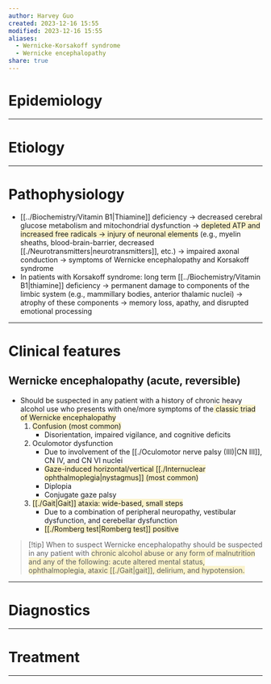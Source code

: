 ```yaml
---
author: Harvey Guo
created: 2023-12-16 15:55
modified: 2023-12-16 15:55
aliases:
  - Wernicke-Korsakoff syndrome
  - Wernicke encephalopathy
share: true
---
```


# Epidemiology


---
# Etiology


---
# Pathophysiology
- [[../Biochemistry/Vitamin B1|Thiamine]] deficiency → decreased cerebral glucose metabolism and mitochondrial dysfunction → <span style="background:rgba(240, 200, 0, 0.2)">depleted ATP and increased free radicals → injury of neuronal elements</span> (e.g., myelin sheaths, blood-brain-barrier, decreased [[./Neurotransmitters|neurotransmitters]], etc.) → impaired axonal conduction → symptoms of Wernicke encephalopathy and Korsakoff syndrome
- In patients with Korsakoff syndrome: long term [[../Biochemistry/Vitamin B1|thiamine]] deficiency → permanent damage to components of the limbic system (e.g., mammillary bodies, anterior thalamic nuclei) → atrophy of these components → memory loss, apathy, and disrupted emotional processing

---
# Clinical features
## Wernicke encephalopathy (acute, reversible)
- Should be suspected in any patient with a history of chronic heavy alcohol use who presents with one/more symptoms of the<span style="background:rgba(240, 200, 0, 0.2)"> classic triad of Wernicke encephalopathy</span> 
	1. <span style="background:rgba(240, 200, 0, 0.2)">Confusion (most common) </span>
		- Disorientation, impaired vigilance, and cognitive deficits
	2. Oculomotor dysfunction 
		- Due to involvement of the [[./Oculomotor nerve palsy (III)|CN III]], CN IV, and CN VI nuclei
		- <span style="background:rgba(240, 200, 0, 0.2)">Gaze-induced horizontal/vertical [[./Internuclear ophthalmoplegia|nystagmus]] (most common)</span>
		- Diplopia 
		- Conjugate gaze palsy
	3. <span style="background:rgba(240, 200, 0, 0.2)">[[./Gait|Gait]] ataxia: wide-based, small steps </span>
		- Due to a combination of peripheral neuropathy, vestibular dysfunction, and cerebellar dysfunction
		- <span style="background:rgba(240, 200, 0, 0.2)">[[./Romberg test|Romberg test]] positive</span>

>[!tip] When to suspect
>Wernicke encephalopathy should be suspected in any patient with <span style="background:rgba(240, 200, 0, 0.2)">chronic alcohol abuse or any form of malnutrition and any of the following: acute altered mental status, ophthalmoplegia, ataxic [[./Gait|gait]], delirium, and hypotension.</span>

---
# Diagnostics


---
# Treatment


---
